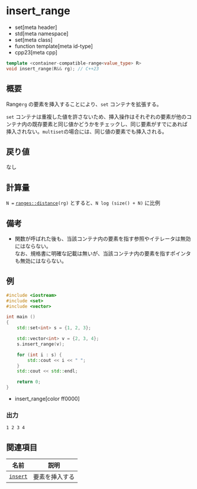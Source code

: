 # insert_range
* set[meta header]
* std[meta namespace]
* set[meta class]
* function template[meta id-type]
* cpp23[meta cpp]

```cpp
template <container-compatible-range<value_type> R>
void insert_range(R&& rg); // C++23
```

## 概要
Range`rg` の要素を挿入することにより、`set` コンテナを拡張する。

 `set` コンテナは重複した値を許さないため、挿入操作はそれぞれの要素が他のコンテナ内の既存要素と同じ値かどうかをチェックし、同じ要素がすでにあれば挿入されない。`multiset`の場合には、同じ値の要素でも挿入される。


## 戻り値
なし


## 計算量
`N =` [`ranges::distance`](../../iterator/ranges_distance.md)`(rg)` とすると、`N log (size() + N)` に比例


## 備考
- 関数が呼ばれた後も、当該コンテナ内の要素を指す参照やイテレータは無効にはならない。  
	なお、規格書に明確な記載は無いが、当該コンテナ内の要素を指すポインタも無効にはならない。


## 例
```cpp example
#include <iostream>
#include <set>
#include <vector>

int main ()
{
    std::set<int> s = {1, 2, 3};

    std::vector<int> v = {2, 3, 4};
    s.insert_range(v);

    for (int i : s) {
        std::cout << i << " ";
    }
    std::cout << std::endl;

    return 0;
}
```
* insert_range[color ff0000]

### 出力
```
1 2 3 4 
```

## 関連項目

| 名前                       | 説明                   |
|----------------------------|------------------------|
| [`insert`](insert.md)      | 要素を挿入する          |
